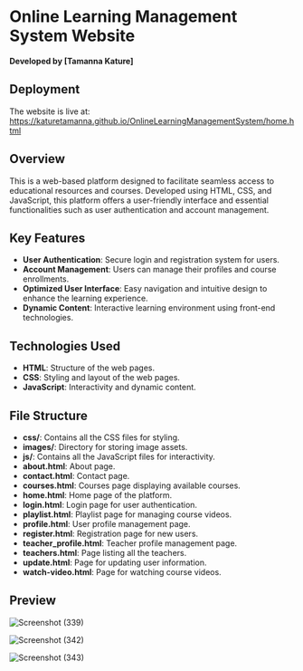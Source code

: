 # Online Learning Management System Website

**Developed by [Tamanna Kature]**

## Deployment
The website is live at: 
https://katuretamanna.github.io/OnlineLearningManagementSystem/home.html

## Overview
This is a web-based platform designed to facilitate seamless access to educational resources and courses. Developed using HTML, CSS, and JavaScript, this platform offers a user-friendly interface and essential functionalities such as user authentication and account management.

## Key Features
- **User Authentication**: Secure login and registration system for users.
- **Account Management**: Users can manage their profiles and course enrollments.
- **Optimized User Interface**: Easy navigation and intuitive design to enhance the learning experience.
- **Dynamic Content**: Interactive learning environment using front-end technologies.

## Technologies Used
- **HTML**: Structure of the web pages.
- **CSS**: Styling and layout of the web pages.
- **JavaScript**: Interactivity and dynamic content.

## File Structure
- **css/**: Contains all the CSS files for styling.
- **images/**: Directory for storing image assets.
- **js/**: Contains all the JavaScript files for interactivity.
- **about.html**: About page.
- **contact.html**: Contact page.
- **courses.html**: Courses page displaying available courses.
- **home.html**: Home page of the platform.
- **login.html**: Login page for user authentication.
- **playlist.html**: Playlist page for managing course videos.
- **profile.html**: User profile management page.
- **register.html**: Registration page for new users.
- **teacher_profile.html**: Teacher profile management page.
- **teachers.html**: Page listing all the teachers.
- **update.html**: Page for updating user information.
- **watch-video.html**: Page for watching course videos.

## Preview
![Screenshot (339)](https://github.com/user-attachments/assets/88f8233f-6d91-4e16-834f-7357e63966d2)

![Screenshot (342)](https://github.com/user-attachments/assets/47b73621-5cf6-40c7-9eb6-e22174ac4bbf)

![Screenshot (343)](https://github.com/user-attachments/assets/ccaabc20-e617-402c-8070-1b0b574d355d)





